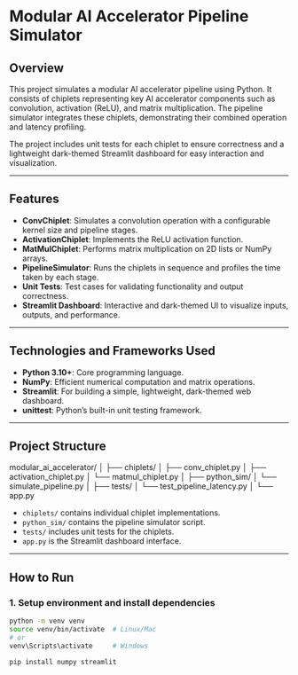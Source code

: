# Modular AI Accelerator Pipeline Simulator

## Overview

This project simulates a modular AI accelerator pipeline using Python. It consists of chiplets representing key AI accelerator components such as convolution, activation (ReLU), and matrix multiplication. The pipeline simulator integrates these chiplets, demonstrating their combined operation and latency profiling.

The project includes unit tests for each chiplet to ensure correctness and a lightweight dark-themed Streamlit dashboard for easy interaction and visualization.

---

## Features

- **ConvChiplet**: Simulates a convolution operation with a configurable kernel size and pipeline stages.
- **ActivationChiplet**: Implements the ReLU activation function.
- **MatMulChiplet**: Performs matrix multiplication on 2D lists or NumPy arrays.
- **PipelineSimulator**: Runs the chiplets in sequence and profiles the time taken by each stage.
- **Unit Tests**: Test cases for validating functionality and output correctness.
- **Streamlit Dashboard**: Interactive and dark-themed UI to visualize inputs, outputs, and performance.

---

## Technologies and Frameworks Used

- **Python 3.10+**: Core programming language.
- **NumPy**: Efficient numerical computation and matrix operations.
- **Streamlit**: For building a simple, lightweight, dark-themed web dashboard.
- **unittest**: Python’s built-in unit testing framework.
  
---

## Project Structure

modular_ai_accelerator/
│
├── chiplets/
│ ├── conv_chiplet.py
│ ├── activation_chiplet.py
│ └── matmul_chiplet.py
│
├── python_sim/
│ └── simulate_pipeline.py
│
├── tests/
│ └── test_pipeline_latency.py
│
└── app.py

- `chiplets/` contains individual chiplet implementations.
- `python_sim/` contains the pipeline simulator script.
- `tests/` includes unit tests for the chiplets.
- `app.py` is the Streamlit dashboard interface.

---

## How to Run

### 1. Setup environment and install dependencies

```bash
python -m venv venv
source venv/bin/activate  # Linux/Mac
# or
venv\Scripts\activate     # Windows

pip install numpy streamlit
